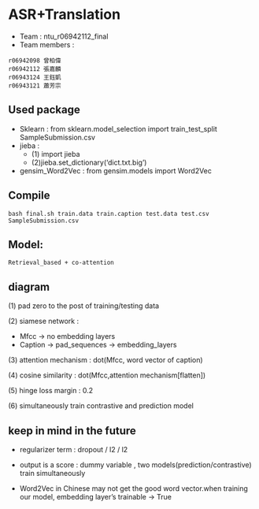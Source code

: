 # ASR+Translation

* Team : ntu_r06942112_final
* Team members :
```
r06942098 曾柏偉 	
r06942112 張嘉麟
r06943124 王鈺凱	    
r06943121 蕭芳宗
```

## Used package

* Sklearn : from sklearn.model_selection import train_test_split SampleSubmission.csv
* jieba : 
     * (1) import jieba 
	 * (2)jieba.set_dictionary(‘dict.txt.big’)
* gensim_Word2Vec : from gensim.models import Word2Vec


## Compile 
```
bash final.sh train.data train.caption test.data test.csv SampleSubmission.csv
```



## Model:
```
Retrieval_based + co-attention
```



## diagram

 (1) pad zero to the post of training/testing data
 
 (2) siamese network : 
   * Mfcc -> no embedding layers
   * Caption -> pad_sequences -> embedding_layers

 (3) attention mechanism : dot(Mfcc, word vector of caption)

 (4) cosine similarity : dot(Mfcc,attention mechanism[flatten])

 (5) hinge loss margin : 0.2

 (6) simultaneously train contrastive and prediction model 

## keep in mind in the future

 * regularizer term : dropout / l2 / l2

 * output is a score : dummy variable , two models(prediction/contrastive) train simultaneously

 * Word2Vec in Chinese may not get the good word vector.when training our model, embedding layer’s trainable -> True


